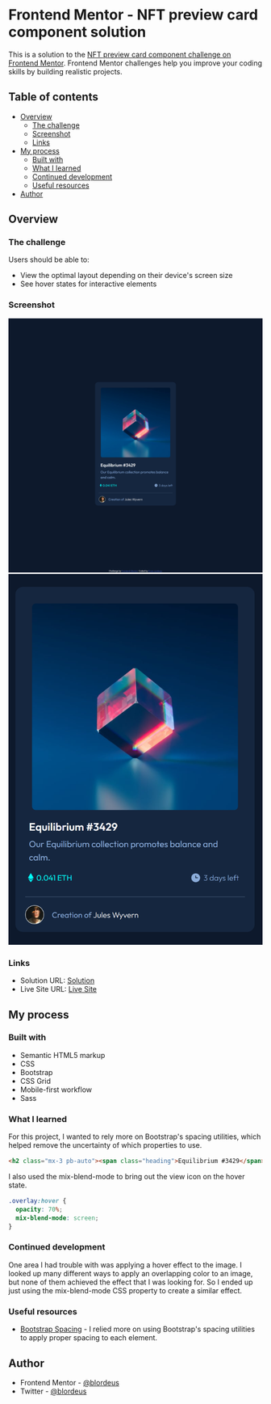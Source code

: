 # Frontend Mentor - NFT preview card component solution

This is a solution to the [NFT preview card component challenge on Frontend Mentor](https://www.frontendmentor.io/challenges/nft-preview-card-component-SbdUL_w0U). Frontend Mentor challenges help you improve your coding skills by building realistic projects.

## Table of contents

* [Overview](#overview)
    * [The challenge](#the-challenge)
    * [Screenshot](#screenshot)
    * [Links](#links)
* [My process](#my-process)
    * [Built with](#built-with)
    * [What I learned](#what-i-learned)
    * [Continued development](#continued-development)
    * [Useful resources](#useful-resources)
* [Author](#author)

## Overview

### The challenge

Users should be able to:

* View the optimal layout depending on their device's screen size
* See hover states for interactive elements

### Screenshot

![FireShot Capture 019 - Frontend Mentor - NFT preview card component - 127.0.0.1.png](.media/img_2.png)
![FireShot Mobile Capture 021 - Frontend Mentor - NFT preview card component - 127.0.0.1.png](.media/img_3.png)

### Links

* Solution URL: [Solution](https://github.com/blordeus/nft-preview-card-component-main.git)
* Live Site URL: [Live Site](https://blordeus.github.io/nft-preview-card-component-main/)

## My process

### Built with

* Semantic HTML5 markup
* CSS
* Bootstrap
* CSS Grid
* Mobile-first workflow
* Sass

### What I learned

For this project, I wanted to rely more on Bootstrap's spacing utilities, which helped remove the uncertainty of which properties to use.

``` html
<h2 class="mx-3 pb-auto"><span class="heading">Equilibrium #3429</span></h2>
```

I also used the mix-blend-mode to bring out the view icon on the hover state.

``` css
.overlay:hover {
  opacity: 70%;
  mix-blend-mode: screen;
}
```

### Continued development

One area I had trouble with was applying a hover effect to the image. I looked up many different ways to apply an overlapping color to an image, but none of them achieved the effect that I was looking for. So I ended up just using the mix-blend-mode CSS property to create a similar effect.

### Useful resources

* [Bootstrap Spacing](https://getbootstrap.com/docs/5.3/utilities/spacing/) \- I relied more on using Bootstrap's spacing utilities to apply proper spacing to each element\.

## Author

* Frontend Mentor - [@blordeus](https://www.frontendmentor.io/profile/blordeus)
* Twitter - [@blordeus](https://www.twitter.com/blordeus)